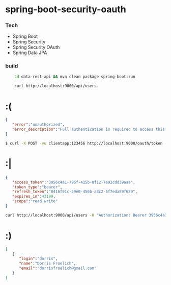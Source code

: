 # spring-boot-security-oauth
### Tech
* Spring Boot
* Spring Security
* Spring Security OAuth
* Spring Data JPA

### build
```sh
    cd data-rest-api && mvn clean package spring-boot:run
```
```sh
    curl http://localhost:9000/api/users
```
# :(
```json
{
   "error":"unauthorized",
   "error_description":"Full authentication is required to access this resource"
}
```

```sh
$ curl -X POST -vu clientapp:123456 http://localhost:9000/oauth/token -H "Accept: application/json" -d "password=123456&username=dorris&grant_type=password&scope=read%20write&client_secret=123456&client_id=clientapp"
```
# :|
```json
{
   "access_token":"3956c4a1-796f-415b-8f12-7e92cdd39aaa",
   "token_type":"bearer",
   "refresh_token":"0416f91c-59e0-456b-a3c2-5f7eda89f629",
   "expires_in":43199,
   "scope":"read write"
}
```
```sh
curl http://localhost:9000/api/users -H "Authorization: Bearer 3956c4a1-796f-415b-8f12-7e92cdd39aaa"
```
# :)

```json
[  
   {  
      "login":"dorris",
      "name":"Dorris Froelich",
      "email":"dorrisfroelich@gmail.com"
   }
]
```

